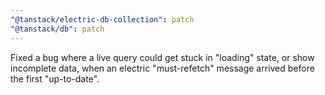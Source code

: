 ```yaml
---
"@tanstack/electric-db-collection": patch
"@tanstack/db": patch
---
```


Fixed a bug where a live query could get stuck in "loading" state, or show incomplete data, when an electric "must-refetch" message arrived before the first "up-to-date".

